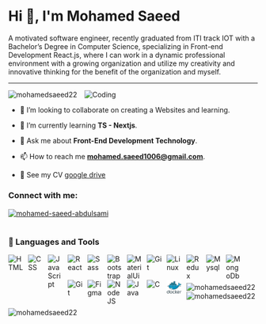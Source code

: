 
# Hi 👋, I'm Mohamed Saeed
A motivated software engineer, recently graduated from ITI track IOT with a Bachelor’s Degree in Computer Science, specializing in Front-end Development React.js, where I can work in a dynamic professional environment with a growing organization and utilize my creativity and innovative thinking for the benefit of the organization and myself.

---

<img align="right" alt="Coding" width="350" src="https://images.squarespace-cdn.com/content/v1/5769fc401b631bab1addb2ab/1541580611624-TE64QGKRJG8SWAIUS7NS/coding-freak.gif"/>
<p align="left"> <img src="https://komarev.com/ghpvc/?username=mohamedsaeed22&label=Profile%20views&color=0e75b6&style=flat" alt="mohamedsaeed22" /> </p>

  
- 👯 I’m looking to collaborate on creating a Websites and learning.

- 🌱 I’m currently learning **TS - Nextjs**.

- 💬 Ask me about **Front-End Development Technology**.

- 📫 How to reach me **mohamed.saeed1006@gmail.com**.

- 📄 See my CV <a href="https://drive.google.com/drive/folders/1YpDd3aocgVEhXQTl1xG75aNKF5_1FaOt" target="_blank">google drive</a>

<h3 align="left">Connect with me:</h3>
<p align="left">
<a href="https://linkedin.com/in/mohamed-saeed-abdulsami" target="blank"><img align="center" src="https://raw.githubusercontent.com/rahuldkjain/github-profile-readme-generator/master/src/images/icons/Social/linked-in-alt.svg" alt="mohamed-saeed-abdulsami" height="30" width="40" /></a>
</p>

#

### 🧰 Languages and Tools

<img align="left" alt="HTML" width="30px" style="padding-right:10px;" src="https://cdn.jsdelivr.net/gh/devicons/devicon/icons/html5/html5-plain.svg" />
<img align="left" alt="CSS" width="30px" style="padding-right:10px;" src="https://cdn.jsdelivr.net/gh/devicons/devicon/icons/css3/css3-plain.svg" />
<img align="left" alt="JavaScript" width="30px" style="padding-right:10px;" src="https://cdn.jsdelivr.net/gh/devicons/devicon/icons/javascript/javascript-plain.svg" />
<img align="left" alt="React" width="30px" style="padding-right:10px;" src="https://cdn.jsdelivr.net/gh/devicons/devicon/icons/react/react-original.svg" />
<img align="left" alt="Sass" width="30px" style="padding-right:10px;"  src="https://cdn.jsdelivr.net/gh/devicons/devicon/icons/sass/sass-original.svg" />
<img align="left" alt="Bootstrap" width="30px" style="padding-right:10px;"  src="https://cdn.jsdelivr.net/gh/devicons/devicon/icons/bootstrap/bootstrap-original.svg"  />
<img align="left" alt="MaterialUi" width="30px" style="padding-right:10px;"  src="https://cdn.jsdelivr.net/gh/devicons/devicon/icons/materialui/materialui-original.svg" />
<img align="left" alt="Git" width="30px" style="padding-right:10px;" src="https://cdn.jsdelivr.net/gh/devicons/devicon/icons/git/git-original.svg" />
<img align="left" alt="Linux" width="30px" style="padding-right:10px;" src="https://cdn.jsdelivr.net/gh/devicons/devicon/icons/linux/linux-original.svg" />
<img align="left" alt="Redux" width="30px" style="padding-right:10px;" src="https://cdn.jsdelivr.net/gh/devicons/devicon/icons/redux/redux-original.svg" />
<img align="left" alt="Mysql" width="30px" style="padding-right:10px;" src="https://cdn.jsdelivr.net/gh/devicons/devicon/icons/mysql/mysql-original.svg" />
<img align="left" alt="MongoDb" width="30px" style="padding-right:10px;" src="https://cdn.jsdelivr.net/gh/devicons/devicon/icons/mongodb/mongodb-original.svg" />
<img align="left" alt="Git" width="30px" style="padding-right:10px;" src="https://cdn.jsdelivr.net/gh/devicons/devicon/icons/git/git-original.svg"  />
<img align="left" alt="Figma" width="30px" style="padding-right:10px;"  src="https://cdn.jsdelivr.net/gh/devicons/devicon/icons/figma/figma-original.svg" />
<img align="left" alt="NodeJS" width="30px" style="padding-right:10px;" src="https://cdn.jsdelivr.net/gh/devicons/devicon/icons/nodejs/nodejs-original.svg" />
<img align="left" alt="Java" width="30px" style="padding-right:10px;" src="https://cdn.jsdelivr.net/gh/devicons/devicon/icons/java/java-original.svg"/>
<img align="left" alt="C" width="30px" style="padding-right:10px;" src="https://cdn.jsdelivr.net/gh/devicons/devicon/icons/c/c-original.svg" />
<img align="left" alt="C" width="30px" style="padding-right:10px;" src="https://github.com/devicons/devicon/blob/v2.16.0/icons/docker/docker-original-wordmark.svg" />

<br />

#

<p><img align="left" src="https://github-readme-stats.vercel.app/api/top-langs?username=mohamedsaeed22&show_icons=true&locale=en&layout=compact" alt="mohamedsaeed22" /></p>

<p>&nbsp;<img align="center" src="https://github-readme-stats.vercel.app/api?username=mohamedsaeed22&show_icons=true&locale=en" alt="mohamedsaeed22" /></p>

<p><img align="center" src="https://github-readme-streak-stats.herokuapp.com/?user=mohamedsaeed22&" alt="mohamedsaeed22" /></p>
